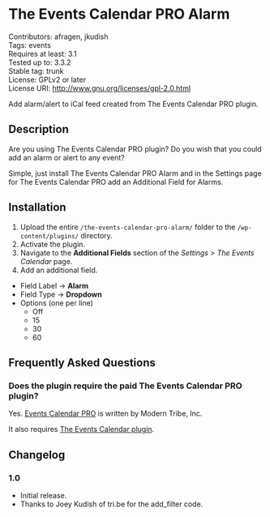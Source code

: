 # The Events Calendar PRO Alarm 
Contributors: afragen, jkudish  
Tags: events  
Requires at least: 3.1  
Tested up to: 3.3.2  
Stable tag: trunk  
License: GPLv2 or later  
License URI: http://www.gnu.org/licenses/gpl-2.0.html

Add alarm/alert to iCal feed created from The Events Calendar PRO plugin.

## Description

Are you using The Events Calendar PRO plugin? Do you wish that you could add an alarm or alert to any event?

Simple, just install The Events Calendar PRO Alarm and in the Settings page for The Events Calendar PRO add an Additional Field for Alarms.

## Installation

1. Upload the entire `/the-events-calendar-pro-alarm/` folder to the `/wp-content/plugins/` directory.
1. Activate the plugin.
1. Navigate to the **Additional Fields** section of the *Settings > The Events Calendar* page.
1. Add an additional field.
  * Field Label -> **Alarm**
  * Field Type -> **Dropdown**
  * Options (one per line)
      * Off
      * 15
      * 30
      * 60


## Frequently Asked Questions

### Does the plugin require the paid The Events Calendar PRO plugin? 

Yes. [Events Calendar PRO](http://tri.be/wordpress-events-calendar-pro/) is written by Modern Tribe, Inc.

It also requires [The Events Calendar plugin](http://wordpress.org/extend/plugins/the-events-calendar/).

## Changelog 

### 1.0
* Initial release.
* Thanks to Joey Kudish of tri.be for the add_filter code.


